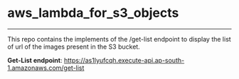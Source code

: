 # aws_lambda_for_s3_objects
---------------------------------

This repo contains the implements of the /get-list endpoint to display the list of url of the images present in the S3 bucket.

**Get-List endpoint**: https://as1lyufcqh.execute-api.ap-south-1.amazonaws.com/get-list
